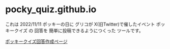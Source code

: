# pocky_quiz.github.io

これは 2022/11/11 ポッキーの日に グリコが X(旧Twitter)で催したイベント
ポッキークイズ の 回答を 簡単に投稿できるようにつくった ツールです。

[ポッキークイズ回答作成ページ](https://mao4dev.github.io/pocky_quiz/)
